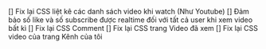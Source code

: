 [] Fix lại CSS liệt kê các danh sách video khi watch (Như Youtube)
[] Đảm bảo số like và số subscribe được realtime đối với tất cả user khi xem video bất kì
[] Fix lại CSS Comment
[] Fix lại CSS trang Video đã xem
[] Fix lại CSS video của trang Kênh của tôi
